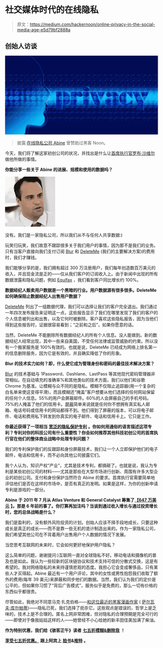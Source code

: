 # 社交媒体时代的在线隐私

> 原文：<https://medium.com/hackernoon/online-privacy-in-the-social-media-age-e5d79bf2888a>

## 创始人访谈

![](img/cbfc47ae79de84cfb6ca8acfb33e969f.png)

> 披露:[在线隐私公司 Abine](https://goo.gl/3iEZxb) 曾赞助过黑客 Noon。

今天，我们将了解这家初创公司的状况，并找出是什么让[首席执行官罗布·沙维尔](https://goo.gl/rdbNZU)做他所做的事情。

**你能分享一些关于 Abine 的进展、规模和使用的数据吗？**

![](img/b0f713d5ce546783f43bc8083a75fde9.png)

没有。我们是一家隐私公司，所以我们从不与任何人共享数据:)

玩笑归玩笑，我们故意不跟踪很多关于我们用户的事情，因为那不是我们的业务。只有当客户直接向我们支付订阅 [Blur](https://goo.gl/4nDrp2) 和 [DeleteMe](https://goo.gl/9thXhh) (我们的主要解决方案)的费用时，我们才赚钱。

我们能够分享的是，我们拥有超过 300 万注册用户，我们每年创造数百万美元的收入，并且现金流是正的——仅从我们客户的订阅收入上。由于新闻中出现的所有数据泄露和隐私问题，例如 [Equifax](https://hackernoon.com/equifax-cybersecurity-aftermath-stop-talking-about-basics-heres-what-you-can-do-today-8c19416bc3f0) ，我们看到客户同比增长约 100%。

**数据经纪人贩卖用户数据是一个黑暗的行业。用户数据源有很多很多。DeleteMe 如何确保阻止数据经纪人出售用户数据？**

[DeleteMe](https://goo.gl/9thXhh) 列出了一组数据代理，我们可以选择让我们的客户完全退出。我们通过一年四次发布报告来证明这一点，这些报告显示了我们在哪里发现了我们的客户的个人信息被列出和出售，以及它何时被删除。客户喜欢这些隐私报告，因为当他们得到这些报告时，证据很容易看到；“之前和之后”，如果你愿意的话。

当然，DeleteMe 不能删除所有数据经纪人的所有个人信息。没人能做到。新的数据经纪人经常出现，其中一些来自美国，不受任何法律或监管威胁的约束。所以没有一个搬家服务是 100%有效的。也就是说，DeleteMe 已经成为网络上排名第一的信息删除服务，因为它是有效的，并且确实降低了你的形象。

**Blur 的技术实力如何？即，什么使它成为管理身份和密码的最佳技术解决方案？**

[Blur](https://goo.gl/4nDrp2) 的技术基础与 1Password、Dashlane、LastPass 等其他现代密码管理器非常相似。在自动填充的准确率%和其他类似的技术方面，我们以他们和谷歌 Chrome 为基准。让模糊与众不同的是隐私。模糊不仅阻止追踪器(用一个复杂的白名单来使这变得平滑)，而且模糊还“掩盖”客户想要从他们选择的任何网站保留的任何个人信息。55%的用户会屏蔽邮件。60%的人会屏蔽自己的手机号码。75%的人掩盖了他们的信用卡。[屏蔽](https://goo.gl/GpDGrC)简单来说就是任何你不想拥有真实私人邮箱、电话号码或信用卡的网站都得不到。他们得到了屏蔽的版本，可以将电子邮件、电话和费用私下转发到你真实的电子邮件、电话和信用卡上。它只是工作。

**你最近获得了一项相当** [**宽泛的隐私保护专利**](http://www.prnewswire.com/news-releases/abine-receives-broad-patent-for-privacy-and-identity-protection-300485888.html) **。你如何用通俗的语言描述这项专利？专利对你的科技公司有什么重要性？你会如何推荐其他科技初创公司的首席执行官在他们的整体商业战略中处理专利问题？**

我们的专利保护我们的反跟踪和身份屏蔽技术，我们让一个人立即保护他们的电子邮件，电话和信用卡，而不必向其他公司披露它们。

我个人认为，知识产权“产业”，尤其是技术专利，都搞砸了。也就是说，我认为专利是某些初创公司的材料——尤其是那些在大型市场进行创新、周围有许多大型企业的初创公司。支付和身份保护当然符合 Abine 的要求。首席执行官需要简单地评估他们是否在这样的市场中，是否有真正的发明。如果是这样，为你的创新申请专利是游戏的一部分。

**Abine 于 2011 年 7 月从 Atlas Venture 和 General Catalyst 筹集了**[**【647 万美元**](https://www.crunchbase.com/funding-round/6dd104a50b0547bd870cea2ae41a76b1) **】。那是 6 年前的事了。你打算再加注吗？当谈到通过收入增长与通过投资增长时，您的总体战略是什么？**

我们是盈利的，没有额外风险投资的计划。创始人应该不择手段地成长，只要这种成长是真正的成长——而不是靠一些无机的诡计制造出来的。作为一家隐私公司，我们希望其他公司在不背着用户出售用户个人数据的情况下发展。

当您思考互联网的未来时，它会如何更好地保护用户隐私？

这么简单的问题，谢谢提问:)互联网一直对全球隐私不好。移动电话和摄像机的普及也是如此。我认为一些较新的区块链协议和技术支持可信的分散式交换，这是有希望的。我对网络隐私的未来持谨慎悲观的态度。我担心它会变成奢侈品，只有某些人才买得起。Abine 最近有一个用户评论，其中的女性或男性抱怨我们收取了额外的费用(每年 39 美元)来屏蔽和同步他们的数据。当然，我们认为我们的定价是公平的，但如果你习惯了“背后广告模式”，服务似乎是免费的，那么一切有价格的东西似乎都很贵。

尽管如此，我绝对不同意马克·扎克伯格——[和这位最近的黑客漫画作家](https://hackernoon.com/privacy-is-dead-and-we-have-killed-it-603df3727f22) ( [萨尔瓦夫·库尔帕蒂](https://medium.com/u/2d5aff86a200?source=post_page-----e5d79bf2888a--------------------------------))——隐私已死，我们选择了扼杀它。这些观点是错误的，哲学上是乏味的，技术上是不合理的。匿名上网非常困难，但对隐私的合理预期是完全可行的——即使对于像我姑姑这样的人——她曾经不小心给她的新丰田佳美加满了柴油。

**作为特别优惠，我们给《骇客正午》读者** [**七五折模糊&删除我**](https://goo.gl/Wnqe64) **！**

[**享受七五折优惠。**](https://goo.gl/Wnqe64) **跟上阿宾上** [**脸书**](https://www.facebook.com/AbineInc)**&**[**推特**](https://twitter.com/abine?lang=en) **。**